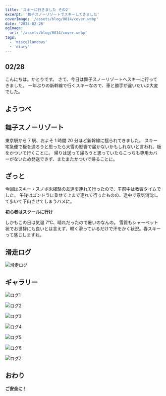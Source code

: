```yaml
---
title: 'スキーに行きました その2'
excerpt: '舞子スノーリゾートでスキーしてきました'
coverImage: '/assets/blog/0014/cover.webp'
date: '2025-02-28'
ogImage:
  url: '/assets/blog/0014/cover.webp'
tags:
  - 'miscellaneous'
  - 'diary'
---
```


## 02/28

こんにちは。かとりです。
さて、今日は舞子スノーリゾートへスキーに行ってきました。
一年ぶりの新幹線で行くスキーなので、車と勝手が違いだいぶ大変でした。

## ようつべ

[](https://www.youtube.com/watch?v=yrwoBOHiR2E)

## 舞子スノーリゾート

東京駅から 7 駅、およそ 1 時間 20 分ほど新幹線に揺られてきました。
スキー宅急便で板を送ろうと思ったら大雪の影響で届かないかもしれないと言われ、板をかついで行くことに。
帰りは送って帰ろうと思っていたらこっちも専用カバーがないため発送できず、またまたかついで帰ることに。

## ざっと

今回はスキー・スノボ未経験の友達を連れて行ったので、午前中は教習タイムでした。
午後はゴンドラに乗せて上まで連れて行ったものの、途中で意気消沈して歩いて下山させてしまうハメに。

**初心者はスクールに行け**

しかもこの日は気温 7℃、晴れだったので暑いのなんの。
雪質もシャーベット状でお世辞にも良いとは言えず、軽く滑っているだけで汗をかく状況。春スキーって感じしますね。

## 滑走ログ

![滑走ログ](/assets/blog/0014/001.webp)

## ギャラリー

![ログ1](/assets/blog/0014/cover.webp)

![ログ2](/assets/blog/0014/002.webp)

![ログ3](/assets/blog/0014/003.webp)

![ログ4](/assets/blog/0014/004.webp)

![ログ5](/assets/blog/0014/005.webp)

![ログ6](/assets/blog/0014/006.webp)

![ログ7](/assets/blog/0014/007.webp)

## おわり

**ご安全に！**
